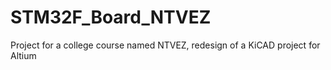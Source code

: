 # STM32F_Board_NTVEZ
Project for a college course named NTVEZ, redesign of a KiCAD project for Altium
